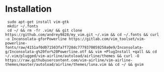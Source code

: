 # Installation
     sudo apt-get install vim-gtk
     mkdir ~/.fonts
     cd ~/ && rm -fr .vim/ && git clone https://github.com/andrey9828/my_vim.git ~/.vim && cd ~/.fonts && curl -o Inconsolata-gforPowerline https://gitlab.com/vim_toolset/vim-powerline-fonts/raw/4151af0d071503fa7f728dc7779370059258a0e9/Inconsolata-g/Inconsolata-g%20for%20Powerline.otf && vim +PlugInstall +qall && cd ~/.vim/plugged/vim-airline/autoload/airline/themes && curl -O https://raw.githubusercontent.com/vim-airline/vim-airline-themes/master/autoload/airline/themes/luna.vim && cd ~/ && gvim
